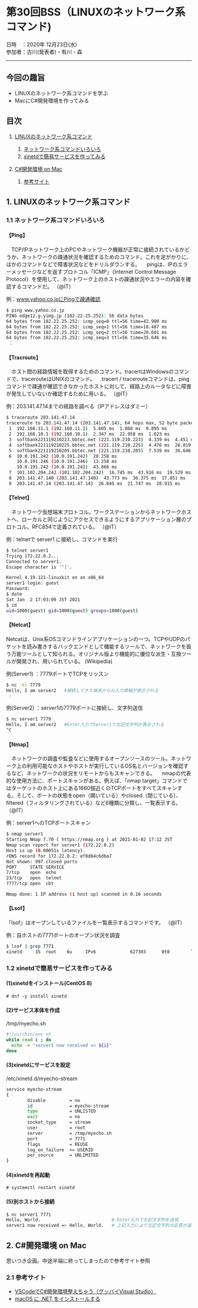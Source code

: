 # 第30回BSS（LINUXのネットワーク系コマンド)

日時　：2020年 12月23日(水)  
参加者：古川(発表者)・有川・森

---
## 今回の趣旨
- LINUXのネットワーク系コマンドを学ぶ
- MacにC#開発環境を作ってみる

## 目次
1. [LINUXのネットワーク系コマンド](#1) 
    1. [ネットワーク系コマンドいろいろ](#1-1)
    1. [xinetdで簡易サービスを作ってみる](#1-2)

1. [C#開発環境 on Mac](#2)
    1. [参考サイト](#2-1)


## 1. LINUXのネットワーク系コマンド <a id="1"></a>
### 1.1 ネットワーク系コマンドいろいろ <a id="1-1"></a>
#### 【Ping】
　TCP/IPネットワーク上のPCやネットワーク機器が正常に接続されているかどうか、ネットワークの疎通状況を確認するためのコマンド。これを足がかりに、ほかのコマンドなどで障害状況などをドリルダウンする。
　pingは、IPのエラーメッセージなどを返すプロトコル「ICMP」（Internet Control Message Protocol）を使用して、ネットワーク上のホストの疎通状況やエラーの内容を確認するコマンドだ。
（@IT）

例：www.yahoo.co.jpにPingで疎通確認
```sh
$ ping www.yahoo.co.jp
PING edge12.g.yimg.jp (182.22.25.252): 56 data bytes
64 bytes from 182.22.25.252: icmp_seq=0 ttl=56 time=42.900 ms
64 bytes from 182.22.25.252: icmp_seq=1 ttl=56 time=18.487 ms
64 bytes from 182.22.25.252: icmp_seq=2 ttl=56 time=20.601 ms
64 bytes from 182.22.25.252: icmp_seq=3 ttl=56 time=35.646 ms
 ：
```

#### 【Tracroute】
　ホスト間の経路情報を取得するためのコマンド。tracertはWindowsのコマンドで、tracerouteはUNIXのコマンド。
　tracert / tracerouteコマンドは、pingコマンドで疎通が確認できなかったホストに対して、経路上のルータなどに障害が発生していないか確認するために用いる。
（@IT）

例：203.141.47.14までの経路を調べる（IPアドレスはダミー）
```sh
$ traceroute 203.141.47.14
traceroute to 203.141.47.14 (203.141.47.14), 64 hops max, 52 byte packets
 1  192.168.11.1 (192.168.11.1)  5.605 ms  1.068 ms  0.895 ms
 2  192.168.10.1 (192.168.10.1)  2.347 ms  22.958 ms  1.623 ms
 3  softbank221119210223.bbtec.net (221.119.210.223)  4.339 ms  4.451 ms  4.430 ms
 4  softbank221119210225.bbtec.net (221.119.210.225)  4.476 ms  26.019 ms  4.370 ms
 5  softbank221119210205.bbtec.net (221.119.210.205)  7.539 ms  36.646 ms  10.870 ms
 6  10.0.191.242 (10.0.191.242)  20.258 ms
    10.0.191.246 (10.0.191.246)  13.258 ms
    10.0.191.242 (10.0.191.242)  43.866 ms
 7  101.102.204.242 (101.102.204.242)  16.745 ms  43.916 ms  19.529 ms
 8  203.141.47.140 (203.141.47.140)  43.773 ms  36.375 ms  17.851 ms
 9  203.141.47.14 (203.141.47.14)  26.045 ms  21.747 ms  28.915 ms
```

#### 【Telnet】
　ネットワーク仮想端末プロトコル。ワークステーションからネットワークホストへ、ローカルと同じようにアクセスできるようにするアプリケーション層のプロトコル。RFC854で定義されている。
（@IT）

例：telnetで server1 に接続し、コマンドを実行
```sh
$ telnet server1
Trying 172.22.0.2...
Connected to server1.
Escape character is '^]'.

Kernel 4.19.121-linuxkit on an x86_64
server1 login: guest
Password: 
$ date
Sat Jan  2 17:03:09 JST 2021
$ id
uid=1000(guest) gid=1000(guest) groups=1000(guest)
```

#### 【Netcat】
Netcatは、Unix系OSコマンドラインアプリケーションの一つ。TCPやUDPのパケットを読み書きするバックエンドとして機能するツールで、ネットワークを扱う万能ツールとして知られる。オリジナル版より機能的に優位な派生・互換ツールが開発され、用いられている。
(Wikipedia)

例(Server1) ：7779ポートでTCPをリッスン
```sh
$ nc -kl 7779
Hello, I am server2   #接続してきた端末からの入力情報が表示される
 :
```

例(Server2) ：server1の7779ポートに接続し、文字列送信
```sh
$ nc server1 7779
Hello, I am server2   #Enter入力でServer1で左記文字列が表示される
^C
```

#### 【Nmap】
　ネットワークの調査や監査などに使用するオープンソースのツール。ネットワーク上の利用可能なホストやホストが実行しているOS名とバージョンを確認するなど、ネットワークの状況をリモートからもスキャンできる。
　nmapの代表的な使用方法に、ポートスキャンがある。例えば、「nmap target」コマンドではターゲットのホスト上にある1660個近くのTCPポートをすべてスキャンする。そして、ポートの状態をopen（開いている）やclosed（閉じている）、filtered（フィルタリングされている）など6種類に分類し、一覧表示する。
（@IT）

例：server1へのTCPポートスキャン
```sh
$ nmap server1
Starting Nmap 7.70 ( https://nmap.org ) at 2021-01-02 17:12 JST
Nmap scan report for server1 (172.22.0.2)
Host is up (0.00051s latency).
rDNS record for 172.22.0.2: ef8d84c6dba7
Not shown: 997 closed ports
PORT     STATE SERVICE
7/tcp    open  echo
23/tcp   open  telnet
7777/tcp open  cbt

Nmap done: 1 IP address (1 host up) scanned in 0.16 seconds
```

#### 【Lsof】
「lsof」はオープンしているファイルを一覧表示するコマンドです。
（@IT）

例：自ホストの7771ポートのオープン状況を調査
```sh
$ lsof | grep 7771
xinetd     35  root    6u     IPv6             627303      0t0        TCP *:7771 (LISTEN)
```



### 1.2 xinetdで簡易サービスを作ってみる <a id="1-2"></a>

#### (1)xinetdをインストール(CentOS 8)
 ```
 # dnf -y install xinetd
 ```

#### (2)サービス本体を作成
/tmp/myecho.sh
```sh
#!/usr/bin/env sh
while read i ; do
  echo -e "server1 now received => ${i}"
done
```

#### (3)xinetdにサービスを設定
/etc/xinetd.d/myecho-stream
```sh
service myecho-stream
{
        disable         = no
        id              = myecho-stream
        type            = UNLISTED
        wait            = no
        socket_type     = stream
        user            = root
        server          = /tmp/myecho.sh
        port            = 7771
        flags           = REUSE
        log_on_failure  += USERID
        per_source      = UNLIMITED
}
```

#### (4)xinetdを再起動
```
# systemctl restart xinetd
```


#### (5)別ホストから接続
```sh
$ nc server1 7771
Hello, World.                           # Enter入力で左記文字列を送信
server1 now received => Hello, World.   # 上記入力により左記文字列の応答が返る
```

## 2. C#開発環境 on Mac <a id="2"></a>

思いつき企画。中途半端に終ってしまったので参考サイト参照

### 2.1 参考サイト <a id="2-1"></a>
* [VSCodeでC#開発環境整えちゃう（グッバイVisual Studio）](https://ascii.jp/elem/000/004/038/4038170/)
* [macOS に .NET をインストールする](https://docs.microsoft.com/ja-jp/dotnet/core/install/macos/)
